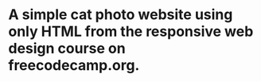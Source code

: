 # A simple cat photo website using only HTML from the responsive web design course on freecodecamp.org.
